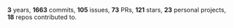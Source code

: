 **3** years, **1663** commits, **105** issues, **73** PRs, **121** stars, **23** personal projects, **18** repos contributed to.
